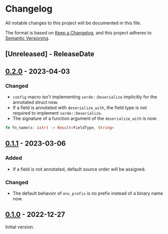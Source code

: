 # Changelog
All notable changes to this project will be documented in this file.

The format is based on [Keep a Changelog](https://keepachangelog.com/en/1.0.0/),
and this project adheres to [Semantic Versioning](https://semver.org/spec/v2.0.0.html).

## [Unreleased] - ReleaseDate

## [0.2.0](https://github.com/3xMike/config-manager/releases/tag/0.2.0) - 2023-04-03
### Changed
- `config` macro isn't implementing `serde::Deserialize` implicitly for the annotated struct now.
- If a field is annotated with `deserialize_with`, the field type is not required to implement `serde::Deserialize`.
- The signature of a function argument of the `deserialize_with` is now: 
```rust
fn fn_name(s: &str) -> Result<FieldType, String>
```

## [0.1.1](https://github.com/3xMike/config-manager/releases/tag/0.1.1) - 2023-03-06
### Added
- If a field is not annotated, default source order will be assigned.
### Changed
- The default behavior of `env_prefix` is no prefix instead of a binary name now.
## [0.1.0](https://github.com/3xMike/config-manager/releases/tag/0.1.0) - 2022-12-27
Initial version.